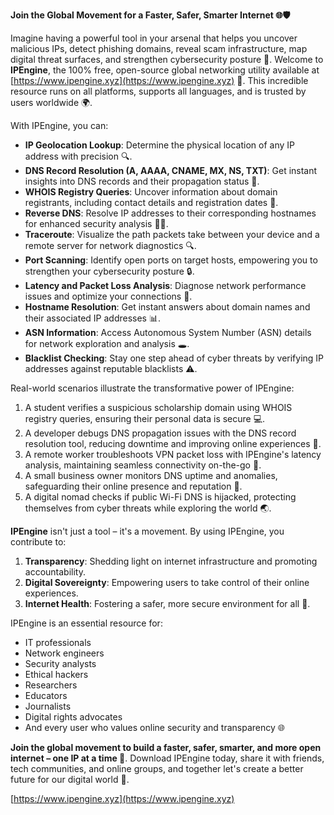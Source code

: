 **Join the Global Movement for a Faster, Safer, Smarter Internet 🌐🛡️**

Imagine having a powerful tool in your arsenal that helps you uncover malicious IPs, detect phishing domains, reveal scam infrastructure, map digital threat surfaces, and strengthen cybersecurity posture 🔐. Welcome to **IPEngine**, the 100% free, open-source global networking utility available at [https://www.ipengine.xyz](https://www.ipengine.xyz) 📡. This incredible resource runs on all platforms, supports all languages, and is trusted by users worldwide 🌍.

With IPEngine, you can:

*   **IP Geolocation Lookup**: Determine the physical location of any IP address with precision 🔍.
*   **DNS Record Resolution (A, AAAA, CNAME, MX, NS, TXT)**: Get instant insights into DNS records and their propagation status 📡.
*   **WHOIS Registry Queries**: Uncover information about domain registrants, including contact details and registration dates 🔑.
*   **Reverse DNS**: Resolve IP addresses to their corresponding hostnames for enhanced security analysis 🕵️‍♂️.
*   **Traceroute**: Visualize the path packets take between your device and a remote server for network diagnostics 🔍.
*   **Port Scanning**: Identify open ports on target hosts, empowering you to strengthen your cybersecurity posture 🔒.
*   **Latency and Packet Loss Analysis**: Diagnose network performance issues and optimize your connections 🔄.
*   **Hostname Resolution**: Get instant answers about domain names and their associated IP addresses 📊.
*   **ASN Information**: Access Autonomous System Number (ASN) details for network exploration and analysis 🕳️.
*   **Blacklist Checking**: Stay one step ahead of cyber threats by verifying IP addresses against reputable blacklists ⚠️.

Real-world scenarios illustrate the transformative power of IPEngine:

1.  A student verifies a suspicious scholarship domain using WHOIS registry queries, ensuring their personal data is secure 💻.
2.  A developer debugs DNS propagation issues with the DNS record resolution tool, reducing downtime and improving online experiences 🚀.
3.  A remote worker troubleshoots VPN packet loss with IPEngine's latency analysis, maintaining seamless connectivity on-the-go 📱.
4.  A small business owner monitors DNS uptime and anomalies, safeguarding their online presence and reputation 💼.
5.  A digital nomad checks if public Wi-Fi DNS is hijacked, protecting themselves from cyber threats while exploring the world 🌏.

**IPEngine** isn't just a tool – it's a movement. By using IPEngine, you contribute to:

1.  **Transparency**: Shedding light on internet infrastructure and promoting accountability.
2.  **Digital Sovereignty**: Empowering users to take control of their online experiences.
3.  **Internet Health**: Fostering a safer, more secure environment for all 🌟.

IPEngine is an essential resource for:

*   IT professionals
*   Network engineers
*   Security analysts
*   Ethical hackers
*   Researchers
*   Educators
*   Journalists
*   Digital rights advocates
*   And every user who values online security and transparency 🌐

**Join the global movement to build a faster, safer, smarter, and more open internet – one IP at a time 🔗**. Download IPEngine today, share it with friends, tech communities, and online groups, and together let's create a better future for our digital world 🚀.

[https://www.ipengine.xyz](https://www.ipengine.xyz)